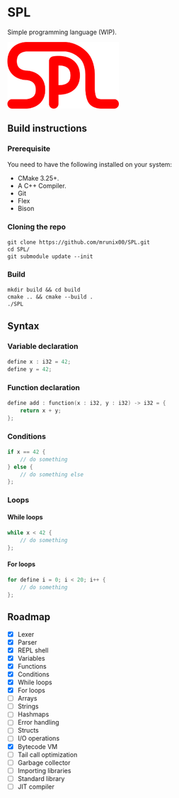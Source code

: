 # SPL
Simple programming language (WIP).

<img src="assets/logo.svg" width=50%>

## Build instructions

### Prerequisite
You need to have the following installed on your system:
- CMake 3.25+.
- A C++ Compiler.
- Git
- Flex
- Bison

### Cloning the repo
```console
git clone https://github.com/mrunix00/SPL.git
cd SPL/
git submodule update --init
```

### Build
```console
mkdir build && cd build
cmake .. && cmake --build .
./SPL
```

## Syntax
### Variable declaration
```c
define x : i32 = 42;
define y = 42;
```
### Function declaration
```c
define add : function(x : i32, y : i32) -> i32 = {
    return x + y;
};
```
### Conditions
```c
if x == 42 {
    // do something
} else {
    // do something else
};
```
### Loops
#### While loops
```c
while x < 42 {
    // do something
};
```
#### For loops
```c
for define i = 0; i < 20; i++ {
    // do something
};
```

## Roadmap
- [x] Lexer
- [x] Parser
- [x] REPL shell
- [x] Variables
- [x] Functions
- [x] Conditions
- [x] While loops
- [x] For loops
- [ ] Arrays
- [ ] Strings
- [ ] Hashmaps
- [ ] Error handling
- [ ] Structs
- [ ] I/O operations
- [x] Bytecode VM
- [ ] Tail call optimization
- [ ] Garbage collector
- [ ] Importing libraries
- [ ] Standard library
- [ ] JIT compiler
